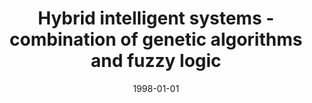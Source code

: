 ---
# Documentation: https://wowchemy.com/docs/managing-content/

title: Hybrid intelligent systems - combination of genetic algorithms and fuzzy logic
subtitle: ''
summary: ''
authors:
- kwasnicka
- markowska-kaczmar
- Mario Nuno
tags: []
categories: []
date: '1998-01-01'
lastmod: 2022-10-07T04:56:25Z
featured: false
draft: false

# Featured image
# To use, add an image named `featured.jpg/png` to your page's folder.
# Focal points: Smart, Center, TopLeft, Top, TopRight, Left, Right, BottomLeft, Bottom, BottomRight.
image:
  caption: ''
  focal_point: ''
  preview_only: false

# Projects (optional).
#   Associate this post with one or more of your projects.
#   Simply enter your project's folder or file name without extension.
#   E.g. `projects = ["internal-project"]` references `content/project/deep-learning/index.md`.
#   Otherwise, set `projects = []`.
projects: []
publishDate: '2022-10-07T04:56:24.540818Z'
publication_types:
- '1'
abstract: ''
publication: '*Colloquia in artificial intelligence. Second Polish Conference on Theory
  and Applications of Artificial Intelligence, Łódź, September 28-30, 1998.*'
---